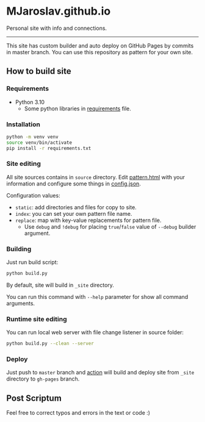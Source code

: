 # MJaroslav.github.io

Personal site with info and connections.

---

This site has custom builder and auto deploy on GitHub Pages by commits in master branch. You can use this repository as pattern for your own site.

## How to build site

### Requirements

- Python 3.10
    - Some python libraries in [requirements](requirements.txt) file.

### Installation

```bash
python -m venv venv
source venv/bin/activate
pip install -r requirements.txt
```

### Site editing

All site sources contains in `source` directory.
Edit [pattern.html](source/pattern.html) with your information and configure some things in [config.json](source/config.json).

Configuration values:

- `static`: add directories and files for copy to site.
- `index`: you can set your own pattern file name.
- `replace`: map with key-value replacements for pattern file.
    - Use `debug` and `!debug` for placing `true`/`false` value of `--debug` builder argument.

### Building

Just run build script:

```bash
python build.py
```

By default, site will build in `_site` directory.

You can run this command with `--help` parameter for show all command arguments.

### Runtime site editing

You can run local web server with file change listener in source folder:

```bash
python build.py --clean --server
```

### Deploy

Just push to `master` branch and [action](.github/workflows/build-and-deploy.yml) will build and deploy site from `_site` directory to `gh-pages` branch.

## Post Scriptum

Feel free to correct typos and errors in the text or code :)
